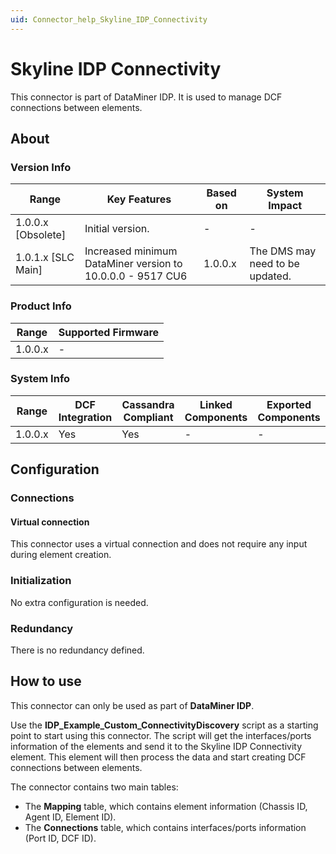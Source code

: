 ```yaml
---
uid: Connector_help_Skyline_IDP_Connectivity
---
```


# Skyline IDP Connectivity

This connector is part of DataMiner IDP. It is used to manage DCF connections between elements.

## About

### Version Info

| **Range**            | **Key Features**                                           | **Based on** | **System Impact**               |
|----------------------|------------------------------------------------------------|--------------|---------------------------------|
| 1.0.0.x \[Obsolete\] | Initial version.                                           | \-           | \-                              |
| 1.0.1.x \[SLC Main\] | Increased minimum DataMiner version to 10.0.0.0 - 9517 CU6 | 1.0.0.x      | The DMS may need to be updated. |

### Product Info

| Range     | Supported Firmware     |
|-----------|------------------------|
| 1.0.0.x   | \-                     |

### System Info

| Range     | DCF Integration     | Cassandra Compliant     | Linked Components     | Exported Components     |
|-----------|---------------------|-------------------------|-----------------------|-------------------------|
| 1.0.0.x   | Yes                 | Yes                     | \-                    | \-                      |

## Configuration

### Connections

#### Virtual connection

This connector uses a virtual connection and does not require any input during element creation.

### Initialization

No extra configuration is needed.

### Redundancy

There is no redundancy defined.

## How to use

This connector can only be used as part of **DataMiner IDP**.

Use the **IDP_Example_Custom_ConnectivityDiscovery** script as a starting point to start using this connector. The script will get the interfaces/ports information of the elements and send it to the Skyline IDP Connectivity element. This element will then process the data and start creating DCF connections between elements.

The connector contains two main tables:

- The **Mapping** table, which contains element information (Chassis ID, Agent ID, Element ID).
- The **Connections** table, which contains interfaces/ports information (Port ID, DCF ID).
